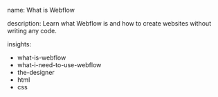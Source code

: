 name: What is Webflow

description: Learn what Webflow is and how to create websites without writing any code.

insights:
  - what-is-webflow
  - what-i-need-to-use-webflow
  - the-designer
  - html
  - css
